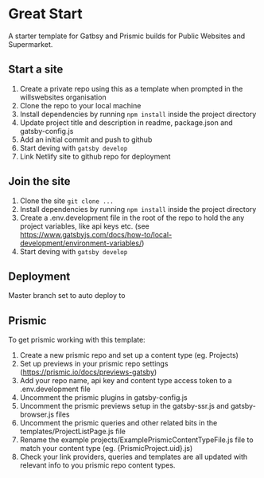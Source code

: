 # Great Start

A starter template for Gatbsy and Prismic builds for Public Websites and Supermarket.

## Start a site

1. Create a private repo using this as a template when prompted in the willswebsites organisation
2. Clone the repo to your local machine
1. Install dependencies by running `npm install` inside the project directory
4. Update project title and description in readme, package.json and gatsby-config.js
5. Add an initial commit and push to github
7. Start deving with `gatsby develop`
6. Link Netlify site to github repo for deployment

## Join the site

1. Clone the site `git clone ...`
1. Install dependencies by running `npm install` inside the project directory
1. Create a .env.development file in the root of the repo to hold the any project variables, like api keys etc. (see https://www.gatsbyjs.com/docs/how-to/local-development/environment-variables/)
1. Start deving with `gatsby develop`

## Deployment

Master branch set to auto deploy to <insert url here>

## Prismic

To get prismic working with this template:

1. Create a new prismic repo and set up a content type (eg. Projects)
2. Set up previews in your prismic repo settings (https://prismic.io/docs/previews-gatsby)
3. Add your repo name, api key and content type access token to a .env.development file
4. Uncomment the prismic plugins in gatsby-config.js
5. Uncomment the prismic previews setup in the gatsby-ssr.js and gatsby-browser.js files
6. Uncomment the prismic queries and other related bits in the templates/ProjectListPage.js file
7. Rename the example projects/ExamplePrismicContentTypeFile.js file to match your content type (eg. {PrismicProject.uid}.js)
8. Check your link providers, queries and templates are all updated with relevant info to you prismic repo content types.